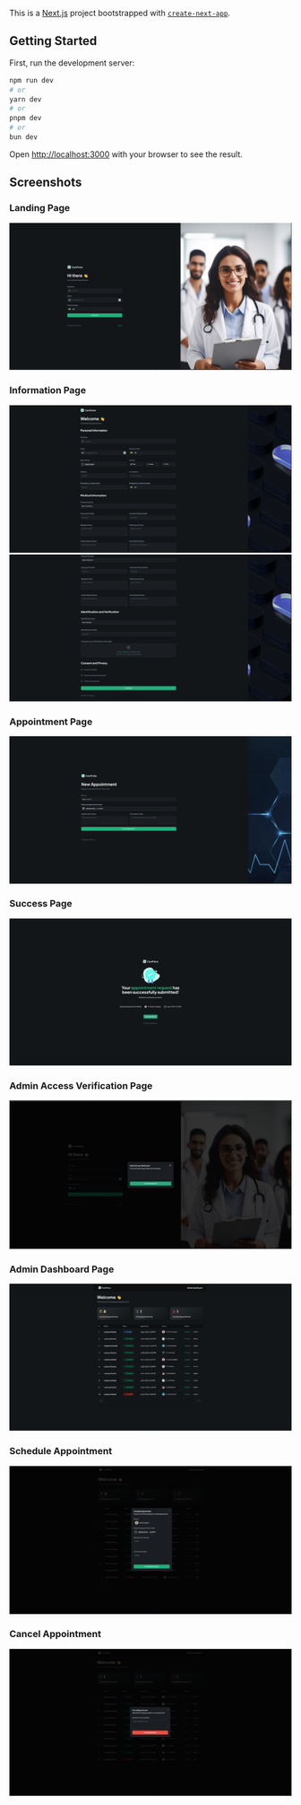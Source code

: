 This is a [Next.js](https://nextjs.org/) project bootstrapped
with [`create-next-app`](https://github.com/vercel/next.js/tree/canary/packages/create-next-app).

## Getting Started

First, run the development server:

```bash
npm run dev
# or
yarn dev
# or
pnpm dev
# or
bun dev
```

Open [http://localhost:3000](http://localhost:3000) with your browser to see the result.

## Screenshots

### Landing Page

![image](/public/screenshots/landing%20page.png)

### Information Page

![image](/public/screenshots/info%20page.png)
![image](/public/screenshots/info%20bottom.png)

### Appointment Page

![image](/public/screenshots/appointment.png)

### Success Page

![image](/public/screenshots/success.png)

### Admin Access Verification Page

![image](/public/screenshots/admin%20access.png)

### Admin Dashboard Page

![image](/public/screenshots/admin%20dashboard.png)

### Schedule Appointment

![image](/public/screenshots/schedule%20appontment.png)

### Cancel Appointment

![image](/public/screenshots/cancel%20appointment.png)
